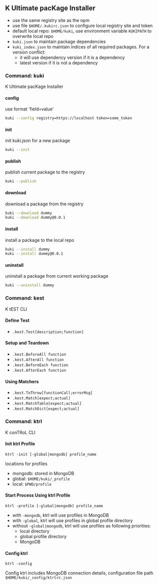 ## K Ultimate pacKage Installer

- use the same registry site as the npm
- use file `$HOME/.kukirc.json` to configure local registry site and token
- default local repo: `$HOME/kuki`, use environment variable `KUKIPATH` to overwrite local repo
- `kuki.json` to maintain package dependencies
- `kuki_index.json` to maintain indices of all required packages. For a version conflict:
  - it will use dependency version if it is a dependency
  - latest version if it is not a dependency

### Command: kuki

K Ultimate pacKage Installer

#### config

use format 'field=value'

```bash
kuki --config registry=https://localhost token=some_token
```

#### init

init kuki.json for a new package

```bash
kuki --init
```

#### publish

publish current package to the registry

```bash
kuki --publish
```

#### download

download a package from the registry

```bash
kuki --download dummy
kuki --download dummy@0.0.1
```

#### install

install a package to the local repo

```bash
kuki --install dummy
kuki --install dummy@0.0.1
```

#### uninstall

uninstall a package from current working package

```bash
kuki --uninstall dummy
```

### Command: kest

K tEST CLI

#### Define Test

- `.kest.Test[description;function]`

#### Setup and Teardown

- `.kest.BeforeAll function`
- `.kest.AfterAll function`
- `.kest.BeforeEach function`
- `.kest.AfterEach function`

#### Using Matchers

- `.kest.ToThrow[functionCall;errorMsg]`
- `.kest.Match[expect;actual]`
- `.kest.MatchTable[expect;actual]`
- `.kest.MatchDict[expect;actual]`

### Command: ktrl

K conTRoL CLI

#### Init ktrl Profile

`ktrl -init [-global|mongodb] profile_name`

locations for profiles

- mongodb: stored in MongoDB
- global: `$HOME/kuki/_profile`
- local: `$PWD/profile`

#### Start Process Using ktrl Profile

`ktrl -profile [-global|mongodb] profile_name`

- with `-mongodb`, ktrl will use profiles in MongoDB
- with `-global`, ktrl will use profiles in global profile directory
- without `-global|mongodb`, ktrl will use profiles as following priorities:
  - local directory
  - global profile directory
  - MongoDB

#### Config ktrl

`ktrl -config`

Config ktrl includes MongoDB connection details, configuration file path `$HOME/kuki/_config/ktrlrc.json`
